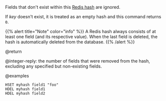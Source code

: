 Fields that don't exist within this [Redis hash](/docs/data-types/hashes) are ignored.

If _key_ doesn't exist, it is treated as an empty hash and this command returns
`0`.

{{% alert title="Note" color="info" %}}
A Redis hash always consists of at least one field (and its respective value).
When the last field is deleted, the hash is automatically deleted from the database.
{{% /alert %}}

@return

@integer-reply: the number of fields that were removed from the hash, excluding any specified but non-existing fields.

@examples

```cli
HSET myhash field1 "foo"
HDEL myhash field1
HDEL myhash field2
```
